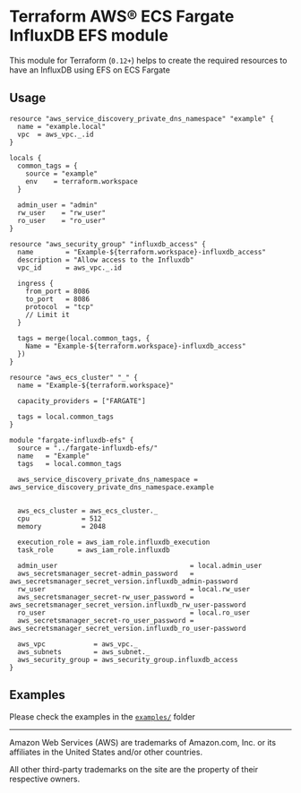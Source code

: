 # Terraform AWS® ECS Fargate InfluxDB EFS module

This module for Terraform (`0.12+`) helps to create the required resources to have an InfluxDB using EFS on ECS Fargate

## Usage

```hcl
resource "aws_service_discovery_private_dns_namespace" "example" {
  name = "example.local"
  vpc  = aws_vpc._.id
}

locals {
  common_tags = {
    source = "example"
    env    = terraform.workspace
  }

  admin_user = "admin"
  rw_user    = "rw_user"
  ro_user    = "ro_user"
}

resource "aws_security_group" "influxdb_access" {
  name        = "Example-${terraform.workspace}-influxdb_access"
  description = "Allow access to the Influxdb"
  vpc_id      = aws_vpc._.id

  ingress {
    from_port = 8086
    to_port   = 8086
    protocol  = "tcp"
    // Limit it
  }

  tags = merge(local.common_tags, {
    Name = "Example-${terraform.workspace}-influxdb_access"
  })
}

resource "aws_ecs_cluster" "_" {
  name = "Example-${terraform.workspace}"

  capacity_providers = ["FARGATE"]

  tags = local.common_tags
}

module "fargate-influxdb-efs" {
  source = "../fargate-influxdb-efs/"
  name   = "Example"
  tags   = local.common_tags

  aws_service_discovery_private_dns_namespace = aws_service_discovery_private_dns_namespace.example


  aws_ecs_cluster = aws_ecs_cluster._
  cpu             = 512
  memory          = 2048

  execution_role = aws_iam_role.influxdb_execution
  task_role      = aws_iam_role.influxdb
  
  admin_user                                 = local.admin_user
  aws_secretsmanager_secret-admin_password   = aws_secretsmanager_secret_version.influxdb_admin-password
  rw_user                                    = local.rw_user
  aws_secretsmanager_secret-rw_user_password = aws_secretsmanager_secret_version.influxdb_rw_user-password
  ro_user                                    = local.ro_user
  aws_secretsmanager_secret-ro_user_password = aws_secretsmanager_secret_version.influxdb_ro_user-password

  aws_vpc            = aws_vpc._
  aws_subnets        = aws_subnet._
  aws_security_group = aws_security_group.influxdb_access
}
```

## Examples

Please check the examples in the [`examples/`](https://github.com/cloudspout/terraform-aws-fargate-influxdb-efs/tree/master/examples) folder

-----------

Amazon Web Services (AWS) are trademarks of Amazon.com, Inc. or its affiliates in the United States and/or other countries.

All other third-party trademarks on the site are the property of their respective owners.
